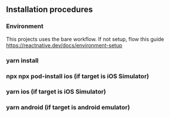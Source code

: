 ## Installation procedures

### Environment

This projects uses the bare workflow. If not setup, flow this guide https://reactnative.dev/docs/environment-setup

### yarn install

### npx npx pod-install ios (if target is iOS Simulator)

### yarn ios (if target is iOS Simulator)

### yarn android (if target is android emulator)
